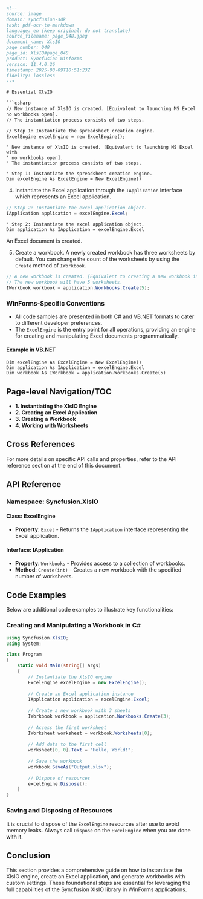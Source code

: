 ```html
<!-- 
source: image
domain: syncfusion-sdk
task: pdf-ocr-to-markdown
language: en (keep original; do not translate)
source_filename: page_048.jpeg
document_name: XlsIO
page_number: 048
page_id: XlsIO#page_048
product: Syncfusion Winforms
version: 11.4.0.26
timestamp: 2025-08-09T10:51:23Z
fidelity: lossless
-->

# Essential XlsIO

```csharp
// New instance of XlsIO is created. [Equivalent to launching MS Excel with
no workbooks open].
// The instantiation process consists of two steps.

// Step 1: Instantiate the spreadsheet creation engine.
ExcelEngine excelEngine = new ExcelEngine();
```

```vbnet
' New instance of XlsIO is created. [Equivalent to launching MS Excel with
' no workbooks open].
' The instantiation process consists of two steps.

' Step 1: Instantiate the spreadsheet creation engine.
Dim excelEngine As ExcelEngine = New ExcelEngine()
```

4. Instantiate the Excel application through the `IApplication` interface which represents an Excel application.

```csharp
// Step 2: Instantiate the excel application object.
IApplication application = excelEngine.Excel;
```

```vbnet
' Step 2: Instantiate the excel application object.
Dim application As IApplication = excelEngine.Excel
```

An Excel document is created.

5. Create a workbook. A newly created workbook has three worksheets by default. You can change the count of the worksheets by using the `Create` method of `IWorkbook`.

```csharp
// A new workbook is created. [Equivalent to creating a new workbook in MS Excel].
// The new workbook will have 5 worksheets.
IWorkbook workbook = application.Workbooks.Create(5);
```

### WinForms-Specific Conventions

- All code samples are presented in both C# and VB.NET formats to cater to different developer preferences.
- The `ExcelEngine` is the entry point for all operations, providing an engine for creating and manipulating Excel documents programmatically.

#### Example in VB.NET

```vbnet
Dim excelEngine As ExcelEngine = New ExcelEngine()
Dim application As IApplication = excelEngine.Excel
Dim workbook As IWorkbook = application.Workbooks.Create(5)
```

## Page-level Navigation/TOC

- **1. Instantiating the XlsIO Engine**
- **2. Creating an Excel Application**
- **3. Creating a Workbook**
- **4. Working with Worksheets**

## Cross References

For more details on specific API calls and properties, refer to the API reference section at the end of this document.

## API Reference

### Namespace: Syncfusion.XlsIO

#### Class: ExcelEngine
- **Property**: `Excel` - Returns the `IApplication` interface representing the Excel application.

#### Interface: IApplication
- **Property**: `Workbooks` - Provides access to a collection of workbooks.
- **Method**: `Create(int)` - Creates a new workbook with the specified number of worksheets.

## Code Examples

Below are additional code examples to illustrate key functionalities:

### Creating and Manipulating a Workbook in C#

```csharp
using Syncfusion.XlsIO;
using System;

class Program
{
    static void Main(string[] args)
    {
        // Instantiate the XlsIO engine
        ExcelEngine excelEngine = new ExcelEngine();
        
        // Create an Excel application instance
        IApplication application = excelEngine.Excel;
        
        // Create a new workbook with 3 sheets
        IWorkbook workbook = application.Workbooks.Create(3);
        
        // Access the first worksheet
        IWorksheet worksheet = workbook.Worksheets[0];
        
        // Add data to the first cell
        worksheet[0, 0].Text = "Hello, World!";
        
        // Save the workbook
        workbook.SaveAs("Output.xlsx");
        
        // Dispose of resources
        excelEngine.Dispose();
    }
}
```

### Saving and Disposing of Resources

It is crucial to dispose of the `ExcelEngine` resources after use to avoid memory leaks. Always call `Dispose` on the `ExcelEngine` when you are done with it.

## Conclusion

This section provides a comprehensive guide on how to instantiate the XlsIO engine, create an Excel application, and generate workbooks with custom settings. These foundational steps are essential for leveraging the full capabilities of the Syncfusion XlsIO library in WinForms applications.

<!-- tags: [XlsIO, Syncfusion, Winforms, Excel, workbook creation, worksheet manipulation] keywords: [ExcelEngine, IApplication, IWorkbook, IWorksheet, instantiation, workbook, worksheet, data manipulation] -->
```